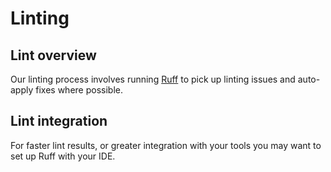 # Linting

## Lint overview

Our linting process involves running [Ruff](https://docs.astral.sh/ruff) to pick up linting issues and auto-apply fixes where possible.

## Lint integration

For faster lint results, or greater integration with your tools you may want to set up Ruff with your IDE.
